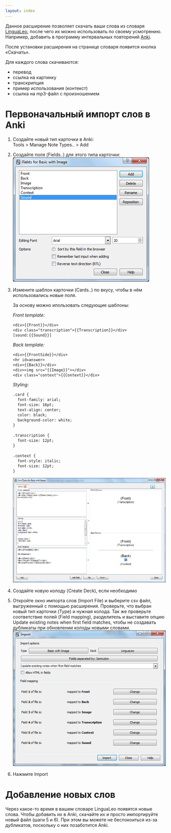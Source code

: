 ```yaml
---
layout: index
---
```


Данное расширение позволяет скачать ваши слова из словаря [LinguaLeo](http://lingualeo.com/userdict), после чего их можно использовать по своему усмотрению. Например, добавить в программу интервальных повторений [Anki](http://ankisrs.net/).

После установки расширения на странице словаря появится кнопка «Скачать».

Для каждого слова скачиваются:

- перевод
- ссылка на картинку
- транскрипция
- пример использования (контекст)
- ссылка на mp3-файл с произношением

# Первоначальный импорт слов в Anki

1. Создайте новый тип карточки в Anki:  
    Tools > Manage Note Types.. > Add 
2. Создайте поля (Fields..) для этого типа карточки:  
![Fields..](img/fields.png)
3. Измените шаблон карточки (Cards..) по вкусу, чтобы в нём использовались новые поля.
   
   За основу можно ипользовать следующие шаблоны:
   
   *Front template:*
   
   ````
   <div>{{Front}}</div>
   <div class="transcription">{{Transcription}}</div>
   [sound:{{Sound}}]
   ````
   
   *Back template:*

   ````
   <div>{{FrontSide}}</div>
   <hr id=answer>
   <div>{{Back}}</div>
   <div><img src="{{Image}}"></div>
   <div class="context">{{Context}}</div>
   ````
   
   *Styling:*

   ````
   .card {
     font-family: arial;
     font-size: 16pt;
     text-align: center;
     color: black;
     background-color: white;
   }
   
   .transcription {
     font-size: 12pt;
   }
   
   .context {
     font-style: italic;
     font-size: 12pt;
   }
   ````
   
   ![Cards..](img/cards.png)

4. Создайте новую колоду (Create Deck), если необходимо
5. Откройте окно импорта слов (Import File) и выберите csv файл, выгруженный с помощью расширения. Проверьте, что выбран новый тип карточки (Type) и нужная колода. Так же проверьте соответствие полей (Field mapping), разделитель и выставите опцию Update existing notes when first field matches, чтобы не создавать дубликаты при обновлении колоды новыми словами.  
![Import File](img/import.png)
6. Нажмите Import

# Добавление новых слов
Через какое-то время в вашем словаре LinguaLeo появятся новые слова. Чтобы добавить их в Anki, скачайте их и просто импортируйте новый файл (шаги 5 и 6). При этом вы можете не беспокоиться из-за дубликатов, поскольку о них позаботится Anki.
